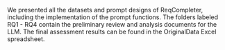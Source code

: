 We presented all the datasets and prompt designs of ReqCompleter, including the implementation of the prompt functions. The folders labeled RQ1 - RQ4 contain the preliminary review and analysis documents for the LLM. The final assessment results can be found in the OriginalData Excel spreadsheet. 
